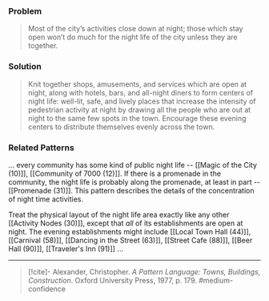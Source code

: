 ### Problem
>Most of the city’s activities close down at night; those which stay open won’t do much for the night life of the city unless they are together.

### Solution
>Knit together shops, amusements, and services which are open at night, along with hotels, bars, and all-night diners to form centers of night life: well-lit, safe, and lively places that increase the intensity of pedestrian activity at night by drawing all the people who are out at night to the same few spots in the town. Encourage these evening centers to distribute themselves evenly across the town.

### Related Patterns
... every community has some kind of public night life -- [[Magic of the City (10)]], [[Community of 7000 (12)]]. If there is a promenade in the community, the night life is probably along the promenade, at least in part -- [[Promenade (31)]]. This pattern describes the details of the concentration of night time activities.

Treat the physical layout of the night life area exactly like any other [[Activity Nodes (30)]], except that *all* of its establishments are open at night. The evening establishments might include [[Local Town Hall (44)]], [[Carnival (58)]], [[Dancing in the Street (63)]], [[Street Cafe (88)]], [[Beer Hall (90)]], [[Traveler's Inn (91)]] ...

---

> [!cite]- Alexander, Christopher. _A Pattern Language: Towns, Buildings, Construction_. Oxford University Press, 1977, p. 179.
> #medium-confidence 
